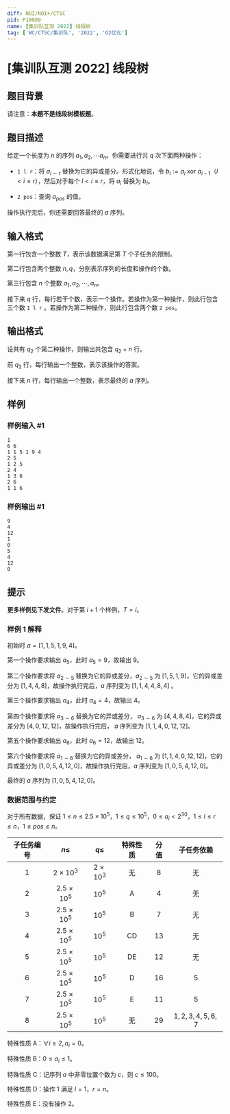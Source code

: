 ```yaml
---
diff: NOI/NOI+/CTSC
pid: P10009
name: [集训队互测 2022] 线段树
tag: ['WC/CTSC/集训队', '2022', 'O2优化']
---
```

# [集训队互测 2022] 线段树
## 题目背景

请注意：**本题不是线段树模板题**。
## 题目描述

给定一个长度为 $n$ 的序列 $a_1,a_2,\cdots a_n$。你需要进行共 $q$ 次下面两种操作：

- `1 l r`：将 $a_{l\sim r}$ 替换为它的异或差分。形式化地说，令 $b_i := a_i \text{ xor } a_{i-1}$（$l<i\leq r$），然后对于每个 $l<i\leq r$，将 $a_i$ 替换为 $b_i$。

- `2 pos`：查询 $a_{pos}$ 的值。

操作执行完后，你还需要回答最终的 $a$ 序列。
## 输入格式

第一行包含一个整数 $T$，表示该数据满足第 $T$ 个子任务的限制。

第二行包含两个整数 $n,q$，分别表示序列的长度和操作的个数。

第三行包含 $n$ 个整数 $a_1,a_2,\cdots,a_n$。

接下来 $q$ 行，每行若干个数，表示一个操作。若操作为第一种操作，则此行包含三个数 `1 l r` 。若操作为第二种操作，则此行包含两个数 `2 pos`。
## 输出格式

设共有 $q_2$ 个第二种操作，则输出共包含 $q_2+n$ 行。

前 $q_2$ 行，每行输出一个整数，表示该操作的答案。

接下来 $n$ 行，每行输出一个整数，表示最终的 $a$
 序列。
## 样例

### 样例输入 #1
```
1
6 6
1 1 5 1 9 4
2 5
1 2 5
2 4
1 3 6
2 6
1 1 6
```
### 样例输出 #1
```
9
4
12
1
0
5
4
12
0

```
## 提示

**更多样例见下发文件**。对于第 $i + 1$ 个样例，$T = i$。

### 样例 1 解释

初始时 $a=[1,1,5,1,9,4]$。

第一个操作要求输出 $a_5$，此时 $a_5=9$，故输出 $9$。

第二个操作要求将 $a_{2\sim 5}$ 替换为它的异或差分，$a_{2\sim 5}$ 为 $[1,5,1,9]$，它的异或差分为 $[1,4,4,8]$，故操作执行完后，$a$ 序列变为 $[1,1,4,4,8,4]$
。

第三个操作要求输出 $a_4$，此时 $a_4=4$，故输出 $4$。

第四个操作要求将 $a_{3\sim 6}$ 替换为它的异或差分， $a_{3\sim 6}$ 为 $[4,4,8,4]$，它的异或差分为 $[4,0,12,12]$，故操作执行完后， $a$ 序列变为 $[1,1,4,0,12,12]$。

第五个操作要求输出 $a_6$，此时 $a_6=12$，故输出 $12$。

第六个操作要求将 $a_{1\sim 6}$ 替换为它的异或差分， $a_{1\sim 6}$ 为 $[1,1,4,0,12,12]$，它的异或差分为 $[1,0,5,4,12,0]$，故操作执行完后，$a$ 序列变为 $[1,0,5,4,12,0]$。

最终的 $a$ 序列为 $[1,0,5,4,12,0]$。

### 数据范围与约定

对于所有数据，保证 $1\leq n\leq 2.5\times 10^5$，$1\leq q\leq 10^5$，$0\leq a_i< 2^{30}$，$1\leq l\leq r\leq n$，$1\leq pos\leq n$。

| 子任务编号 |     $n\leq$      |    $q\leq$     | 特殊性质 | 分值 |   子任务依赖    |
| :--------: | :--------------: | :------------: | :------: | :--: | :-------------: |
|    $1$     |  $2\times 10^3$  | $2\times 10^3$ |    无    | $8$  |       无        |
|    $2$     | $2.5\times 10^5$ |     $10^5$     |    A     | $4$  |       无        |
|    $3$     | $2.5\times 10^5$ |     $10^5$     |    B     | $7$  |       无        |
|    $4$     | $2.5\times 10^5$ |     $10^5$     |    CD    | $13$ |       无        |
|    $5$     | $2.5\times 10^5$ |     $10^5$     |    DE    | $12$ |       无        |
|    $6$     | $2.5\times 10^5$ |     $10^5$     |    D     | $16$ |       $5$       |
|    $7$     | $2.5\times 10^5$ |     $10^5$     |    E     | $11$ |       $5$       |
|    $8$     | $2.5\times 10^5$ |     $10^5$     |    无    | $29$ | $1,2,3,4,5,6,7$ |

特殊性质 A：$\forall i\geq 2, a_i=0$。

特殊性质 B：$0\leq a_i\leq 1$。

特殊性质 C：记序列 $a$ 中非零位置个数为 $c$，则 $c\leq 100$。

特殊性质 D：操作 $1$ 满足 $l=1$，$r=n$。

特殊性质 E：没有操作 $2$。

